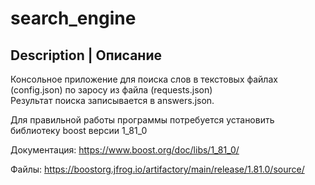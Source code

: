 # search_engine

## Description | Описание
Консольное приложение для поиска слов в текстовых файлах (config.json) по заросу из файла (requests.json)<br>
Результат поиска записывается в answers.json.<br>

Для правильной работы программы потребуется установить библиотеку boost версии 1_81_0

Документация:
https://www.boost.org/doc/libs/1_81_0/

Файлы:
https://boostorg.jfrog.io/artifactory/main/release/1.81.0/source/
